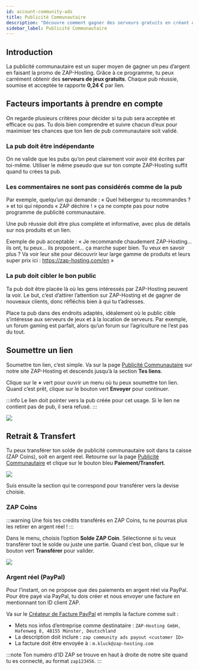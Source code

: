 ```yaml
---
id: account-community-ads
title: Publicité Communautaire
description: "Découvre comment gagner des serveurs gratuits en créant des pubs communautaires efficaces qui attirent le bon public et maximisent tes récompenses → En savoir plus maintenant"
sidebar_label: Publicité Communautaire
---
```


## Introduction

La publicité communautaire est un super moyen de gagner un peu d’argent en faisant la promo de ZAP-Hosting. Grâce à ce programme, tu peux carrément obtenir des **serveurs de jeux gratuits**. Chaque pub réussie, soumise et acceptée te rapporte **0,24 €** par lien.

## Facteurs importants à prendre en compte

On regarde plusieurs critères pour décider si ta pub sera acceptée et efficace ou pas. Tu dois bien comprendre et suivre chacun d’eux pour maximiser tes chances que ton lien de pub communautaire soit validé.

### La pub doit être indépendante

On ne valide que les pubs qu’on peut clairement voir avoir été écrites par toi-même. Utiliser le même pseudo que sur ton compte ZAP-Hosting suffit quand tu crées ta pub.

### Les commentaires ne sont pas considérés comme de la pub

Par exemple, quelqu’un qui demande : « Quel hébergeur tu recommandes ? » et toi qui réponds « ZAP déchire ! » ça ne compte pas pour notre programme de publicité communautaire.

Une pub réussie doit être plus complète et informative, avec plus de détails sur nos produits et un lien.

Exemple de pub acceptable : « Je recommande chaudement ZAP-Hosting... ils ont, tu peux... ils proposent... ça marche super bien. Tu veux en savoir plus ? Va voir leur site pour découvrir leur large gamme de produits et leurs super prix ici : https://zap-hosting.com/en »

### La pub doit cibler le bon public

Ta pub doit être placée là où les gens intéressés par ZAP-Hosting peuvent la voir. Le but, c’est d’attirer l’attention sur ZAP-Hosting et de gagner de nouveaux clients, donc réfléchis bien à qui tu t’adresses.

Place ta pub dans des endroits adaptés, idéalement où le public cible s’intéresse aux serveurs de jeux et à la location de serveurs. Par exemple, un forum gaming est parfait, alors qu’un forum sur l’agriculture ne l’est pas du tout.

## Soumettre un lien

Soumettre ton lien, c’est simple. Va sur la page [Publicité Communautaire](https://zap-hosting.com/en/customer/communityads/) sur notre site ZAP-Hosting et descends jusqu’à la section **Tes liens**.

Clique sur le **+** vert pour ouvrir un menu où tu peux soumettre ton lien. Quand c’est prêt, clique sur le bouton vert **Envoyer** pour continuer.

:::info
Le lien doit pointer vers la pub créée pour cet usage. Si le lien ne contient pas de pub, il sera refusé.
:::

![](https://github.com/zaphosting/docs/assets/42719082/d94273e7-3c97-4d62-a77a-7901d0293c7f)



## Retrait & Transfert

Tu peux transférer ton solde de publicité communautaire soit dans ta caisse (ZAP Coins), soit en argent réel. Retourne sur la page [Publicité Communautaire](https://zap-hosting.com/en/customer/communityads/) et clique sur le bouton bleu **Paiement/Transfert**.

![](https://github.com/zaphosting/docs/assets/42719082/076c45aa-2851-4a0d-b5ed-27ca57102b15)



Suis ensuite la section qui te correspond pour transférer vers la devise choisie.

### ZAP Coins

:::warning
Une fois tes crédits transférés en ZAP Coins, tu ne pourras plus les retirer en argent réel !
:::

Dans le menu, choisis l’option **Solde ZAP Coin**. Sélectionne si tu veux transférer tout le solde ou juste une partie. Quand c’est bon, clique sur le bouton vert **Transférer** pour valider.

![](https://github.com/zaphosting/docs/assets/42719082/27807ca4-4ee7-4e70-92f8-23b887bfef90)



### Argent réel (PayPal)

Pour l’instant, on ne propose que des paiements en argent réel via PayPal. Pour être payé via PayPal, tu dois créer et nous envoyer une facture en mentionnant ton ID client ZAP.

Va sur le [Créateur de Facture PayPal](https://www.paypal.com/invoice/create?fromWidget=newuser) et remplis la facture comme suit :

- Mets nos infos d’entreprise comme destinataire : `ZAP-Hosting GmbH, Hafenweg 8, 48155 Münster, Deutschland`
- La description doit inclure : `zap community ads payout <customer ID>`
- La facture doit être envoyée à : `m.kluck@zap-hosting.com`

:::note
Ton numéro d’ID ZAP se trouve en haut à droite de notre site quand tu es connecté, au format `zap123456`.
:::